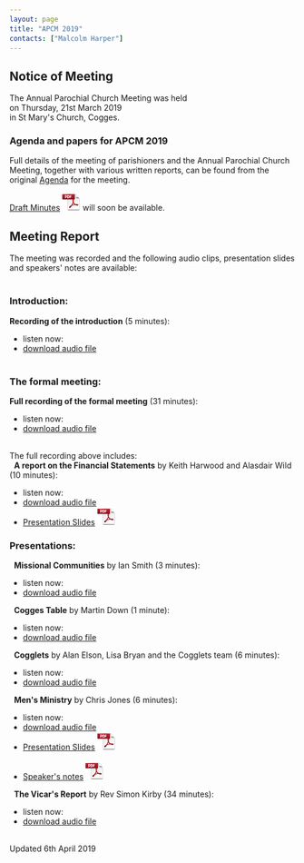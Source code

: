 ```yaml
---
layout: page
title: "APCM 2019"
contacts: ["Malcolm Harper"]
---
```

## Notice of Meeting

The Annual Parochial Church Meeting was held<br>
on Thursday, 21st March 2019<br>
in St Mary's Church, Cogges.

### Agenda and papers for APCM 2019

Full details of the meeting of parishioners and the Annual Parochial Church Meeting, together with various written reports, can be found
from the original [Agenda](agenda.html "Opens link to the 'Agenda and papers for APCM 2019' page") for the meeting.

[Draft Minutes](/documents/apcm/2019/Apcm19_minutes.pdf "Opens link to the Apcm19_minutes.pdf document") ![PDF](/images/pdficon_large.png) will soon be available.


## Meeting Report

The meeting was recorded and the following audio clips, presentation slides and speakers' notes are available:<br><br>

### Introduction:

**Recording of the introduction** (5 minutes):
- listen now: <audio src="/documents/APCM-2019-03-21-audio-Introduction.mp3" type="audio/mpeg"></audio>
- [download audio file ](/documents/APCM-2019-03-21-audio-Introduction.mp3 "'APCM-2019-03-21-audio-Introduction.mp3' audio file")<br><br>

### The formal meeting:

**Full recording of the formal meeting** (31 minutes):
- listen now: <audio src="/documents/APCM-2019-03-21-audio-Business.mp3" type="audio/mpeg"></audio>
- [download audio file ](/documents/APCM-2019-03-21-audio-Business.mp3 "'APCM-2019-03-21-audio-Business.mp3' audio file")<br><br>

The full recording above includes:<br>
&nbsp;&nbsp;**A report on the Financial Statements** by Keith Harwood and Alasdair Wild (10 minutes):
- listen now: <audio src="/documents/APCM-2019-03-21-audio-Finance.mp3" type="audio/mpeg"></audio>
- [download audio file ](/documents/APCM-2019-03-21-audio-Finance.mp3 "'APCM-2019-03-21-audio-Finance.mp3' audio file")
- [Presentation Slides](/documents/APCM-2019-03-21-slides-Finance%20Presentation.pdf "'APCM-2019-03-21-slides-Finance Presentation.pdf' document") ![PDF](/images/pdficon_large.png)

### Presentations:

&nbsp;&nbsp;**Missional Communities** by Ian Smith (3 minutes):
- listen now: <audio src="/documents/APCM-2019-03-21-audio-Missional%20Communities%20Presentation.mp3" type="audio/mpeg"></audio>
- [download audio file ](/documents/APCM-2019-03-21-audio-Missional%20Communities%20Presentation.mp3 "'APCM-2019-03-21-audio-Missional Communities Presentation.mp3' audio file")

&nbsp;&nbsp;**Cogges Table** by Martin Down (1 minute):
- listen now: <audio src="/documents/APCM-2019-03-21-audio-Cogges%20Table%20Presentation.mp3" type="audio/mpeg"></audio>
- [download audio file ](/documents/APCM-2019-03-21-audio-Cogges%20Table%20Presentation.mp3 "'APCM-2019-03-21-audio-Cogges Table Presentation.mp3' audio file")

&nbsp;&nbsp;**Cogglets** by Alan Elson, Lisa Bryan and the Cogglets team (6 minutes):
- listen now: <audio src="/documents/APCM-2019-03-21-audio-Cogglets%20Presentation.mp3" type="audio/mpeg"></audio>
- [download audio file ](/documents/APCM-2019-03-21-audio-Cogglets%20Presentation.mp3 "'APCM-2019-03-21-audio-Cogglets Presentation.mp3' audio file")

&nbsp;&nbsp;**Men's Ministry** by Chris Jones (6 minutes):
- listen now: <audio src="/documents/APCM-2019-03-21-audio-Men's%20Ministry%20Presentation.mp3" type="audio/mpeg"></audio>
- [download audio file ](/documents/APCM-2019-03-21-audio-Men's%20Ministry%20Presentation.mp3 "'APCM-2019-03-21-audio-Men's Ministry Presentation.mp3' audio file")
- [Presentation Slides](/documents/APCM-2019-03-21-slides-Men’s%20Ministry.pdf "'APCM-2019-03-21-slides-Men’s Ministry.pdf' document") ![PDF](/images/pdficon_large.png)<br><br>
- [Speaker's notes](/documents/APCM-2019-03-21-notes-Men’s%20Ministry.pdf "'APCM-2019-03-21-notes-Men’s Ministry.pdf' document") ![PDF](/images/pdficon_large.png)

&nbsp;&nbsp;**The Vicar's Report** by Rev Simon Kirby (34 minutes):
- listen now: <audio src="/documents/APCM-2019-03-21-audio-Thanks%20and%20Simon's%20Talk.mp3" type="audio/mpeg"></audio>
- [download audio file ](/documents/APCM-2019-03-21-audio-Thanks%20and%20Simon's%20Talk.mp3 "'APCM-2019-03-21-audio-Thanks and Simon's Talk.mp3' audio file")

<br>
<span>Updated 6th April 2019</span>

<br><br>
